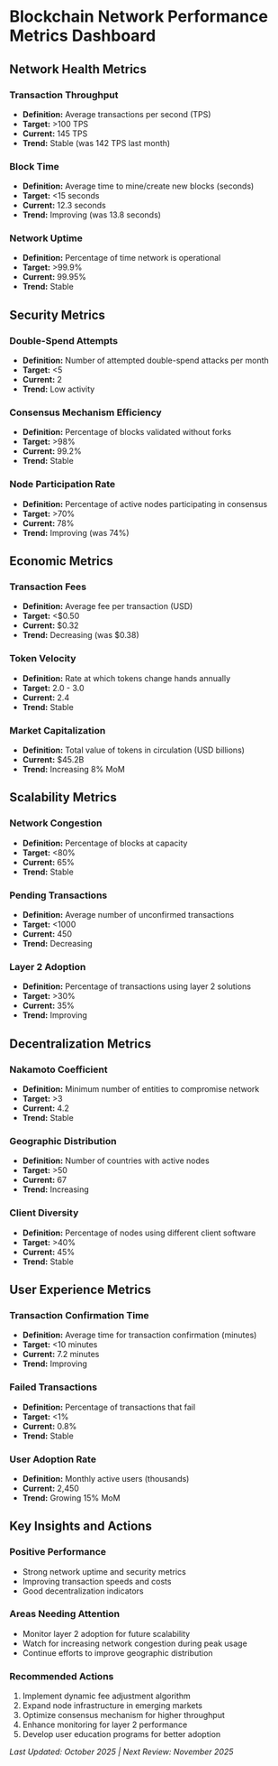 # Blockchain Network Performance Metrics Dashboard

## Network Health Metrics

### Transaction Throughput
- **Definition:** Average transactions per second (TPS)
- **Target:** >100 TPS
- **Current:** 145 TPS
- **Trend:** Stable (was 142 TPS last month)

### Block Time
- **Definition:** Average time to mine/create new blocks (seconds)
- **Target:** <15 seconds
- **Current:** 12.3 seconds
- **Trend:** Improving (was 13.8 seconds)

### Network Uptime
- **Definition:** Percentage of time network is operational
- **Target:** >99.9%
- **Current:** 99.95%
- **Trend:** Stable

## Security Metrics

### Double-Spend Attempts
- **Definition:** Number of attempted double-spend attacks per month
- **Target:** <5
- **Current:** 2
- **Trend:** Low activity

### Consensus Mechanism Efficiency
- **Definition:** Percentage of blocks validated without forks
- **Target:** >98%
- **Current:** 99.2%
- **Trend:** Stable

### Node Participation Rate
- **Definition:** Percentage of active nodes participating in consensus
- **Target:** >70%
- **Current:** 78%
- **Trend:** Improving (was 74%)

## Economic Metrics

### Transaction Fees
- **Definition:** Average fee per transaction (USD)
- **Target:** <$0.50
- **Current:** $0.32
- **Trend:** Decreasing (was $0.38)

### Token Velocity
- **Definition:** Rate at which tokens change hands annually
- **Target:** 2.0 - 3.0
- **Current:** 2.4
- **Trend:** Stable

### Market Capitalization
- **Definition:** Total value of tokens in circulation (USD billions)
- **Current:** $45.2B
- **Trend:** Increasing 8% MoM

## Scalability Metrics

### Network Congestion
- **Definition:** Percentage of blocks at capacity
- **Target:** <80%
- **Current:** 65%
- **Trend:** Stable

### Pending Transactions
- **Definition:** Average number of unconfirmed transactions
- **Target:** <1000
- **Current:** 450
- **Trend:** Decreasing

### Layer 2 Adoption
- **Definition:** Percentage of transactions using layer 2 solutions
- **Target:** >30%
- **Current:** 35%
- **Trend:** Improving

## Decentralization Metrics

### Nakamoto Coefficient
- **Definition:** Minimum number of entities to compromise network
- **Target:** >3
- **Current:** 4.2
- **Trend:** Stable

### Geographic Distribution
- **Definition:** Number of countries with active nodes
- **Target:** >50
- **Current:** 67
- **Trend:** Increasing

### Client Diversity
- **Definition:** Percentage of nodes using different client software
- **Target:** >40%
- **Current:** 45%
- **Trend:** Stable

## User Experience Metrics

### Transaction Confirmation Time
- **Definition:** Average time for transaction confirmation (minutes)
- **Target:** <10 minutes
- **Current:** 7.2 minutes
- **Trend:** Improving

### Failed Transactions
- **Definition:** Percentage of transactions that fail
- **Target:** <1%
- **Current:** 0.8%
- **Trend:** Stable

### User Adoption Rate
- **Definition:** Monthly active users (thousands)
- **Current:** 2,450
- **Trend:** Growing 15% MoM

## Key Insights and Actions

### Positive Performance
- Strong network uptime and security metrics
- Improving transaction speeds and costs
- Good decentralization indicators

### Areas Needing Attention
- Monitor layer 2 adoption for future scalability
- Watch for increasing network congestion during peak usage
- Continue efforts to improve geographic distribution

### Recommended Actions
1. Implement dynamic fee adjustment algorithm
2. Expand node infrastructure in emerging markets
3. Optimize consensus mechanism for higher throughput
4. Enhance monitoring for layer 2 performance
5. Develop user education programs for better adoption

*Last Updated: October 2025 | Next Review: November 2025*